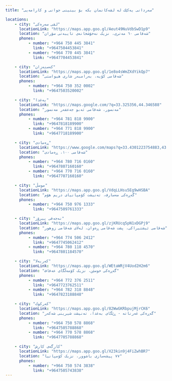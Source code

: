 ```yaml
---
title: "سەردانی یەکێک لە لقەکانمان بکە بۆ بینینی جوانی و کارامەیی"

locations:
    - city: "لقی سەرەکی"
      locationLink: "https://maps.app.goo.gl/Aeut49NuVdbSwD1p9"
      location: "شەقامی ٦٠ مەتری، نزیک نەخۆشخانەی تایبەتی سۆران"
      phones:
          - number: "+964 750 445 3841"
            link: "+9647504453841"
          - number: "+964 770 445 3841"
            link: "+9647704453841"

    - city: "کەسنەزان"
      locationLink: "https://maps.app.goo.gl/1e8o4sWmZXdYikQp7"
      location: "شەقامی کۆیە، بەرامبەر شاری هیواستی"
      phones:
          - number: "+964 750 352 0002"
            link: "+9647503520002"

    - city: "بەغدا"
      locationLink: "https://maps.google.com/?q=33.325356,44.346588"
      location: "مەنسور، شەقامی ئەبو جەعفەر مەنسور"
      phones:
          - number: "+964 781 818 9900"
            link: "+9647818189900"
          - number: "+964 771 818 9900"
            link: "+9647718189900"

    - city: "ڕەمادی"
      locationLink: "https://www.google.com/maps?q=33.4301223754883,43.354606628418"
      location: "شەقامی ١٠٠، ڕەمادی"
      phones:
          - number: "+964 780 716 0160"
            link: "+9647807160160"
          - number: "+964 770 716 0160"
            link: "+9647707160160"

    - city: "موسڵ"
      locationLink: "https://maps.app.goo.gl/VdqLLHsu5Eg9wHSBA"
      location: "گەڕەکی مەسارف، تەنیشت کۆمپانیای دریم هۆم"
      phones:
          - number: "+964 750 976 1333"
            link: "+9647509761333"

    - city: "نەجەفی پیرۆز"
      locationLink: "https://maps.app.goo.gl/zjKRUcq5pN1xDGPj9"
      location: "شەقامی ئیشتیراکی، پشت شەقامی ڕەوان، لەلای شەقامی زوهور"
      phones:
          - number: "+964 774 506 2412"
            link: "+9647745062412"
          - number: "+964 780 118 4570"
            link: "+9647801184570"

    - city: "کەربەلا"
      locationLink: "https://maps.app.goo.gl/WEtaWRjV4Uod2H2m6"
      location: "گەڕەکی حوسێن، نزیک کۆمەڵگای عەفاف"
      phones:
          - number: "+964 772 376 2511"
            link: "+9647723762511"
          - number: "+964 782 318 8848"
            link: "+9647823188848"

    - city: "کەرکوک"
      locationLink: "https://maps.app.goo.gl/82WwGKRbpujMjrCK6"
      location: "گەڕەکی غەرناتە - ڕێگای بەغدا، تەنیشت شیرینی شەکەر"
      phones:
          - number: "+964 750 578 8868"
            link: "+9647505788868"
          - number: "+964 770 578 8868"
            link: "+9647705788868"

    - city: "کارگەی کارش"
      locationLink: "https://maps.app.goo.gl/X23kin9j4FiZwhBR7"
      location: "٧٧ پیشەسازی باشوور، نزیک کۆمپانیا"
      phones:
          - number: "+964 750 574 3838"
            link: "+9647505743838"
---
```

